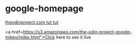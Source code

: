 google-homepage
===============

<a href="http://www.theodinproject.com/web-development-101/html-css">theodinproject.com tut tut</a>

<a href=https://s3.amazonaws.com/the-odin-project-google-mikey/index.html">Click here to see it live</a>
